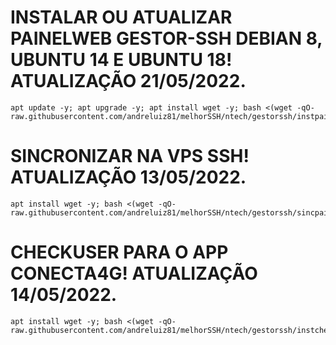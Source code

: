 # INSTALAR OU ATUALIZAR PAINELWEB GESTOR-SSH DEBIAN 8, UBUNTU 14 E UBUNTU 18! ATUALIZAÇÃO 21/05/2022.
```
apt update -y; apt upgrade -y; apt install wget -y; bash <(wget -qO- raw.githubusercontent.com/andreluiz81/melhorSSH/ntech/gestorssh/instpainel.sh)
```

# SINCRONIZAR NA VPS SSH! ATUALIZAÇÃO 13/05/2022.
```
apt install wget -y; bash <(wget -qO- raw.githubusercontent.com/andreluiz81/melhorSSH/ntech/gestorssh/sincpainel.sh)
```

# CHECKUSER PARA O APP CONECTA4G! ATUALIZAÇÃO 14/05/2022.
```
apt install wget -y; bash <(wget -qO- raw.githubusercontent.com/andreluiz81/melhorSSH/ntech/gestorssh/instcheck.sh)
```
